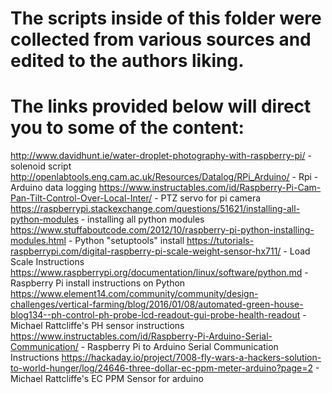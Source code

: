 # The scripts inside of this folder were collected from various sources and edited to the authors liking. 
# The links provided below will direct you to some of the content:
http://www.davidhunt.ie/water-droplet-photography-with-raspberry-pi/ - solenoid script
http://openlabtools.eng.cam.ac.uk/Resources/Datalog/RPi_Arduino/ - Rpi - Arduino data logging
https://www.instructables.com/id/Raspberry-Pi-Cam-Pan-Tilt-Control-Over-Local-Inter/ - PTZ servo for pi camera
https://raspberrypi.stackexchange.com/questions/51621/installing-all-python-modules - installing all python modules
https://www.stuffaboutcode.com/2012/10/raspberry-pi-python-installing-modules.html - Python "setuptools" install
https://tutorials-raspberrypi.com/digital-raspberry-pi-scale-weight-sensor-hx711/ - Load Scale Instructions
https://www.raspberrypi.org/documentation/linux/software/python.md - Raspberry Pi install instructions on Python
https://www.element14.com/community/community/design-challenges/vertical-farming/blog/2016/01/08/automated-green-house-blog134--ph-control-ph-probe-lcd-readout-gui-probe-health-readout - Michael Rattcliffe's PH sensor instructions
https://www.instructables.com/id/Raspberry-Pi-Arduino-Serial-Communication/ - Raspberry Pi to Arduino Serial Communication Instructions
https://hackaday.io/project/7008-fly-wars-a-hackers-solution-to-world-hunger/log/24646-three-dollar-ec-ppm-meter-arduino?page=2 - Michael Rattcliffe's EC PPM Sensor for arduino
